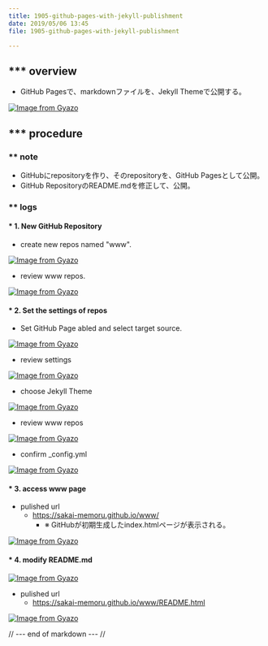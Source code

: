 ```yaml
---
title: 1905-github-pages-with-jekyll-publishment
date: 2019/05/06 13:45
file: 1905-github-pages-with-jekyll-publishment

---
```

## *** overview
- GitHub Pagesで、markdownファイルを、Jekyll Themeで公開する。

[![Image from Gyazo](https://i.gyazo.com/7ed63c2eecade05f371eecce2f2a3080.png)](https://gyazo.com/7ed63c2eecade05f371eecce2f2a3080)

## *** procedure

### ** note
- GitHubにrepositoryを作り、そのrepositoryを、GitHub Pagesとして公開。
- GitHub RepositoryのREADME.mdを修正して、公開。

### ** logs

#### * 1. New GitHub Repository

- create new repos named "www".

[![Image from Gyazo](https://i.gyazo.com/2e4ea6c5654b151493f38e3f7c631723.png)](https://gyazo.com/2e4ea6c5654b151493f38e3f7c631723)

- review www repos.


[![Image from Gyazo](https://i.gyazo.com/53579963a412c944308b25c4ea7145a7.png)](https://gyazo.com/53579963a412c944308b25c4ea7145a7)

#### * 2. Set the settings of repos

- Set GitHub Page abled and select target source.

[![Image from Gyazo](https://i.gyazo.com/ddb2d215274bcac62426c6824b73f743.png)](https://gyazo.com/ddb2d215274bcac62426c6824b73f743)

- review settings

[![Image from Gyazo](https://i.gyazo.com/a97687f2dbe1146e2304ee235f1a11e2.png)](https://gyazo.com/a97687f2dbe1146e2304ee235f1a11e2)

- choose Jekyll Theme

[![Image from Gyazo](https://i.gyazo.com/dec31824fe796b310f719b66f1021f9f.png)](https://gyazo.com/dec31824fe796b310f719b66f1021f9f)

- review www repos

[![Image from Gyazo](https://i.gyazo.com/70e1e98f514adb95807eb5d78668f2b0.png)](https://gyazo.com/70e1e98f514adb95807eb5d78668f2b0)

- confirm _config.yml

[![Image from Gyazo](https://i.gyazo.com/fe1ccac7fed689d27b072ff592876216.png)](https://gyazo.com/fe1ccac7fed689d27b072ff592876216)

#### * 3. access www page

- pulished url
    - https://sakai-memoru.github.io/www/
        - ※ GitHubが初期生成したindex.htmlページが表示される。

[![Image from Gyazo](https://i.gyazo.com/93951c86d57ee001fa27e3dbb9c8731b.png)](https://gyazo.com/93951c86d57ee001fa27e3dbb9c8731b)

#### * 4. modify README.md


[![Image from Gyazo](https://i.gyazo.com/f0b0606520de5672d316abf3da84ae2b.png)](https://gyazo.com/f0b0606520de5672d316abf3da84ae2b)

- pulished url
    - https://sakai-memoru.github.io/www/README.html


[![Image from Gyazo](https://i.gyazo.com/84d1cdc964cc968af8922231c54dc3cb.png)](https://gyazo.com/84d1cdc964cc968af8922231c54dc3cb)

// --- end of markdown --- //